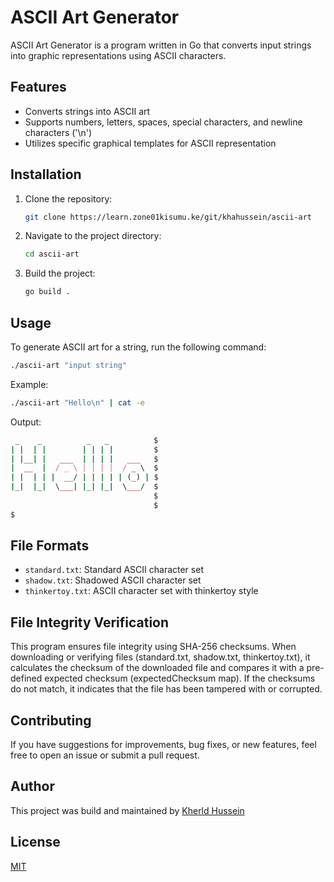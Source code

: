 # ASCII Art Generator

ASCII Art Generator is a program written in Go that converts input strings into graphic representations using ASCII characters.

## Features

- Converts strings into ASCII art
- Supports numbers, letters, spaces, special characters, and newline characters ('\n')
- Utilizes specific graphical templates for ASCII representation

## Installation

1. Clone the repository:

    ```bash
    git clone https://learn.zone01kisumu.ke/git/khahussein/ascii-art
    ```

2. Navigate to the project directory:

    ```bash
    cd ascii-art
    ```

3. Build the project:

    ```bash
    go build .
    ```

## Usage

To generate ASCII art for a string, run the following command:

```bash
./ascii-art "input string"
```

Example:

```bash
./ascii-art "Hello\n" | cat -e
```

Output:

```ruby
 _    _          _   _          $
| |  | |        | | | |         $
| |__| |   ___  | | | |   ___   $
|  __  |  / _ \ | | | |  / _ \  $
| |  | | |  __/ | | | | | (_) | $
|_|  |_|  \___| |_| |_|  \___/  $
                                $
                                $
$                                                  
```

## File Formats

- `standard.txt`: Standard ASCII character set
- `shadow.txt`: Shadowed ASCII character set
- `thinkertoy.txt`: ASCII character set with thinkertoy style

## File Integrity Verification

This program ensures file integrity using SHA-256 checksums. When downloading or verifying files (standard.txt, shadow.txt, thinkertoy.txt), it calculates the checksum of the downloaded file and compares it with a pre-defined expected checksum (expectedChecksum map). If the checksums do not match, it indicates that the file has been tampered with or corrupted.

## Contributing

If you have suggestions for improvements, bug fixes, or new features, feel free to open an issue or submit a pull request.

## Author

This project was build and maintained by  [Kherld Hussein](https://github.com/kherldhussein)

## License

[MIT](https://github.com/kherldhussein/asciiart/blob/master/LICENSE)

